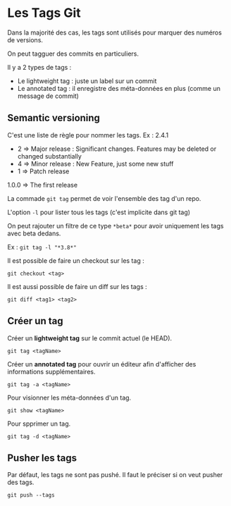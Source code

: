 # Les Tags Git
Dans la majorité des cas, les tags sont utilisés pour marquer des numéros de versions.

On peut tagguer des commits en particuliers.

Il y a 2 types de tags :
* Le lightweight tag : juste un label sur un commit
* Le annotated tag : il enregistre des méta-données en plus (comme un message de commit)

## Semantic versioning

C'est une liste de règle pour nommer les tags. Ex : 2.4.1
* 2 => Major release : Significant changes. Features may be deleted or changed substantially
* 4 => Minor release : New Feature, just some new stuff
* 1 => Patch release

1.0.0 => The first release

La commade ``git tag`` permet de voir l'ensemble des tag d'un repo.

L'option ``-l`` pour lister tous les tags (c'est implicite dans git tag)

On peut rajouter un filtre de ce type ``*beta*`` pour avoir uniquement les tags avec beta dedans.

Ex : ``git tag -l "*3.8*"``


Il est possible de faire un checkout sur les tag :
```
git checkout <tag>
```

Il est aussi possible de faire un diff sur les tags :
```
git diff <tag1> <tag2>
```

## Créer un tag
Créer un **lightweight tag** sur le commit actuel (le HEAD).
```
git tag <tagName>
```

Créer un **annotated tag** pour ouvrir un éditeur afin d'afficher des informations supplémentaires.
```
git tag -a <tagName>
```

Pour visionner les méta-données d'un tag.
```
git show <tagName>
```

Pour spprimer un tag.
```
git tag -d <tagName>
```

## Pusher les tags
Par défaut, les tags ne sont pas pushé. Il faut le préciser si on veut pusher des tags.
```
git push --tags
```